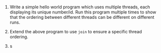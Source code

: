 1. Write a simple hello world program which uses multiple threads, each displaying its unique number/id. Run this program multiple times to show that the ordering between different threads can be different on different runs.



2. Extend the above program to use `join` to ensure a specific thread ordering.

3. s
